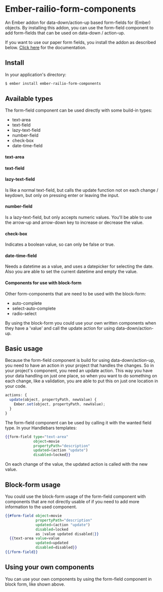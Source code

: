 # Ember-railio-form-components

An Ember addon for data-down/action-up based form-fields for (Ember) objects. By installing this addon, you can use the form-field component to add form-fields that can be used on data-down / action-up.

If you want to use our paper form fields, you install the addon as described below. [Click here](../master/paper-form-components) for
the documentation.

## Install

In your application's directory:

```sh
$ ember install ember-railio-form-components
```

## Available types

The form-field component can be used directly with some build-in types:

- text-area
- text-field
- lazy-text-field
- number-field
- check-box
- date-time-field

#### text-area

#### text-field

#### lazy-text-field

Is like a normal text-field, but calls the update function not on each change / keydown, but only on pressing enter or leaving the input.

#### number-field

Is a lazy-text-field, but only accepts numeric values. You'll be able to use the arrow-up and arrow-down key to increase or decrease the value. 

#### check-box

Indicates a boolean value, so can only be false or true.

#### date-time-field

Needs a datetime as a value, and uses a datepicker for selecting the date. Also you are able to set the current datetime and empty the value.

#### Components for use with block-form

Other form-components that are need to be used with the block-form:

- auto-complete
- select-auto-complete
- radio-select

By using the block-form you could use your own written components when they have a 'value' and call the update action for using data-down/action-up.

## Basic usage

Because the form-field component is build for using data-down/action-up, you need to have an action in your project that handles the changes. So in your project's component, you need an update action. This way you have your data handling on just one place, so when you want to do something on each change, like a validation, you are able to put this on just one location in your code. 

```js
actions: {
  update(object, propertyPath, newValue) {
    Ember.set(object, propertyPath, newValue);
  }
}
```

The form-field component can be used by calling it with the wanted field type. In your Handlebars templates:

```handlebars
{{form-field type="text-area"
             object=movie
             propertyPath="description"
             updated=(action "update")
             disabled=locked}}
```

On each change of the value, the updated action is called with the new value. 

## Block-form usage

You could use the block-form usage of the form-field component with components that are not directly usable of if you need to add more information to the used component.

```handlebars
{{#form-field object=movie
              propertyPath="description"
              updated=(action "update")
              disabled=locked
              as |value updated disabled|}}
  {{text-area value=value
              updated=updated
              disabled=disabled}}
{{/form-field}}
```

## Using your own components

You can use your own components by using the form-field component in block form, like shown above.

